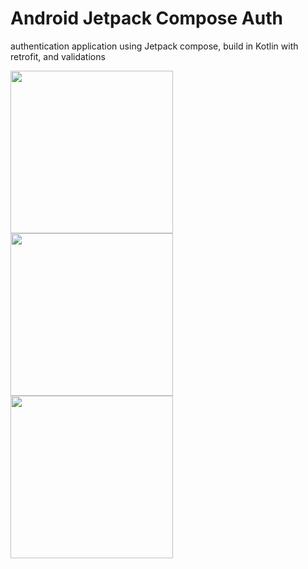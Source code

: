 # Android Jetpack Compose Auth

 authentication application using Jetpack compose, build in Kotlin with retrofit, and validations

<img src="C:\Users\sagp7\AndroidStudioProjects\medApp\screenshots\home_page.jpg" width="260"/>
<img src="C:\Users\sagp7\AndroidStudioProjects\medApp\screenshots\signIn.jpg" width="260"/>
<img src="C:\Users\sagp7\AndroidStudioProjects\medApp\screenshots\signUp.jpg" width="260"/>
